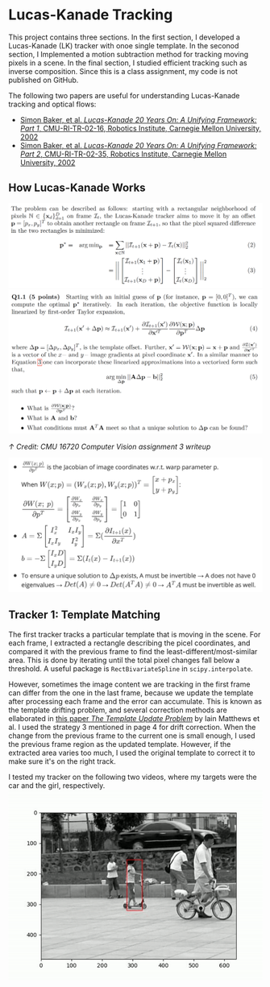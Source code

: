 # Lucas-Kanade Tracking
This project contains three sections. In the first section, I developed a Lucas-Kanade (LK) tracker with onoe single template. In the seconod section, I Implemented a motion subtraction method for tracking moving pixels in a scene. In the final section, I studied efficient tracking such as inverse composition. Since this is a class assignment, my code is not published on GitHub.

The following two papers are useful for understanding Lucas-Kanade tracking and optical flows:
- [Simon Baker, et al. *Lucas-Kanade 20 Years On: A Unifying Framework: Part 1*, CMU-RI-TR-02-16, Robotics Institute, Carnegie Mellon University, 2002](https://www.ri.cmu.edu/pub_files/pub3/baker_simon_2002_3/baker_simon_2002_3.pdf.)
- [Simon Baker, et al. *Lucas-Kanade 20 Years On: A Unifying Framework: Part 2*, CMU-RI-TR-02-35, Robotics Institute, Carnegie Mellon University, 2002](https://www.ri.cmu.edu/pub_files/pub3/baker_simon_2003_3/baker_simon_2003_3.pdf.)

## How Lucas-Kanade Works
<img src="https://github.com/HonglingLei/Lucas-Kanade-Tracking/blob/main/data/Lucas-Kanade.png" width="700" />
<img src="https://github.com/HonglingLei/Lucas-Kanade-Tracking/blob/main/data/Q1.1.png" width="700" />

*↑ Credit: CMU 16720 Computer Vision assignment 3 writeup*

<img src="https://github.com/HonglingLei/Lucas-Kanade-Tracking/blob/main/data/Q1.1_answer.png" width="600" />


## Tracker 1: Template Matching
The first tracker tracks a particular template that is moving in the scene. For each frame, I extracted a rectangle describing the picel coordinates, and compared it with the previous frame to find the least-different/most-similar area. This is done by iterating until the total pixel changes fall below a threshold. A useful package is `RectBivariateSpline` in `scipy.interpolate`.

However, sometimes the image content we are tracking in the first frame can differ from the one in the last frame, because we update the template after processing each frame and the error can accumulate. This is known as the template drifting problem, and several correction methods are ellaborated in [this paper *The Template Update Problem*](https://www.ri.cmu.edu/pub_files/pub4/matthews_iain_2003_2/matthews_iain_2003_2.pdf) by Iain Matthews et al. I used the strategy 3 mentioned in page 4 for drift correction. When the change from the previous frame to the current one is small enough, I used the previous frame region as the updated template. However, if the extracted area varies too much, I used the original template to correct it to make sure it's on the right track.

I tested my tracker on the following two videos, where my targets were the car and the girl, respectively.
![tracking_girl](https://github.com/HonglingLei/Lucas-Kanade-Tracking/blob/main/data/tracking_girl.gif)

